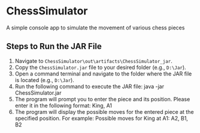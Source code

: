 # ChessSimulator
A simple console app to simulate the movement of various chess pieces

## Steps to Run the JAR File
1. Navigate to `ChessSimulator\out\artifacts\ChessSimulator_jar`.
2. Copy the `ChessSimulator.jar` file to your desired folder (e.g., `D:\Jar`).
3. Open a command terminal and navigate to the folder where the JAR file is located (e.g., `D:\Jar`).
4. Run the following command to execute the JAR file: java -jar ChessSimulator.jar
5. The program will prompt you to enter the piece and its position. Please enter it in the following format:
   King, A1
6. The program will display the possible moves for the entered piece at the specified position. For example:
   Possible moves for King at A1: A2, B1, B2